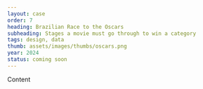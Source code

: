 ```yaml
---
layout: case
order: 7
heading: Brazilian Race to the Oscars
subheading: Stages a movie must go through to win a category
tags: design, data
thumb: assets/images/thumbs/oscars.png
year: 2024
status: coming soon
---
```


Content

